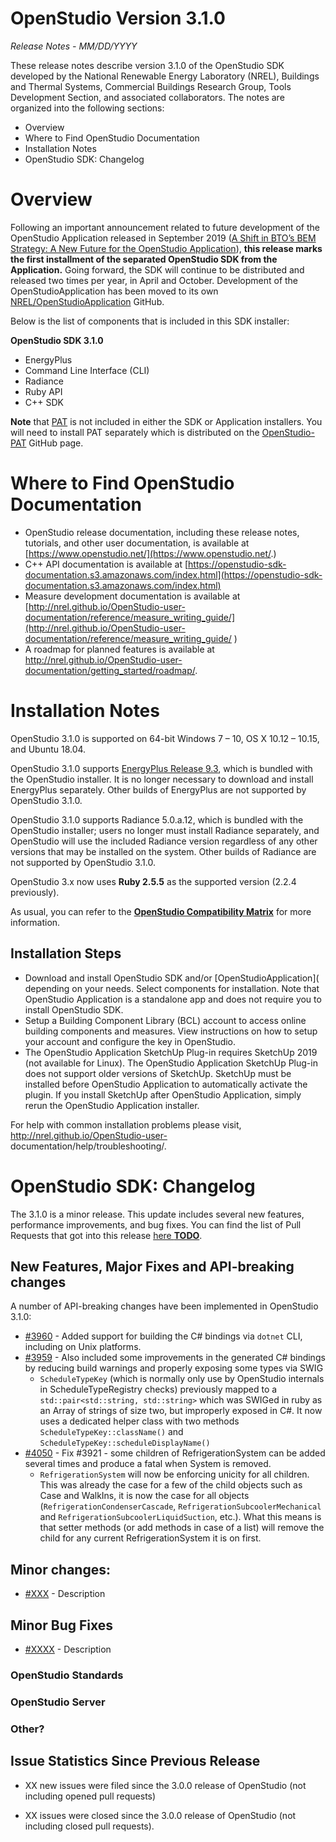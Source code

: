 # OpenStudio Version 3.1.0

_Release Notes - MM/DD/YYYY_

These release notes describe version 3.1.0 of the OpenStudio SDK developed by the National Renewable Energy Laboratory (NREL), Buildings and Thermal Systems, Commercial Buildings Research Group, Tools Development Section, and associated collaborators. The notes are organized into the following sections:

-  Overview
-  Where to Find OpenStudio Documentation
-  Installation Notes
-  OpenStudio SDK: Changelog


# Overview

Following an important announcement related to future development of the OpenStudio Application released in September 2019 ([A Shift in BTO’s BEM Strategy: A New Future for the OpenStudio Application](https://www.openstudio.net/new-future-for-openstudio-application)), **this release marks the first installment of the separated OpenStudio SDK from the Application.**
Going forward, the SDK will continue to be distributed and released two times per year, in April and October. Development of the OpenStudioApplication has been moved to its own [NREL/OpenStudioApplication](https://github.com/NREL/OpenStudioApplication/) GitHub.

Below is the list of components that is included in this SDK installer:

__**OpenStudio SDK 3.1.0**__
- EnergyPlus
- Command Line Interface (CLI)
- Radiance
- Ruby API
- C++ SDK

**Note** that [PAT](https://github.com/NREL/OpenStudio-PAT) is not included in either the SDK or Application installers. You will need to install PAT separately which is distributed on the [OpenStudio-PAT](https://github.com/NREL/OpenStudio-PAT) GitHub page.

# Where to Find OpenStudio Documentation

- OpenStudio release documentation, including these release notes, tutorials, and other user documentation, is available at [https://www.openstudio.net/](https://www.openstudio.net/.)
- C++ API documentation is available at [https://openstudio-sdk-documentation.s3.amazonaws.com/index.html](https://openstudio-sdk-documentation.s3.amazonaws.com/index.html)
- Measure development documentation is available at [http://nrel.github.io/OpenStudio-user-documentation/reference/measure_writing_guide/](http://nrel.github.io/OpenStudio-user-documentation/reference/measure_writing_guide/ )
- A roadmap for planned features is available at http://nrel.github.io/OpenStudio-user-documentation/getting_started/roadmap/.

# Installation Notes

OpenStudio 3.1.0 is supported on 64-bit Windows 7 – 10, OS X 10.12 – 10.15, and Ubuntu 18.04.

OpenStudio 3.1.0 supports [EnergyPlus Release 9.3](https://github.com/NREL/EnergyPlus/releases/tag/v9.3.0), which is bundled with the OpenStudio installer. It is no longer necessary to download and install EnergyPlus separately. Other builds of EnergyPlus are not supported by OpenStudio 3.1.0.

OpenStudio 3.1.0 supports Radiance 5.0.a.12, which is bundled with the OpenStudio installer; users no longer must install Radiance separately, and OpenStudio will use the included Radiance version regardless of any other versions that may be installed on the system. Other builds of Radiance are not supported by OpenStudio 3.1.0.

OpenStudio 3.x now uses **Ruby 2.5.5** as the supported version (2.2.4 previously).

As usual, you can refer to the **[OpenStudio Compatibility Matrix](https://github.com/NREL/OpenStudio/wiki/OpenStudio-Version-Compatibility-Matrix)** for more information.

## Installation Steps

- Download and install OpenStudio SDK and/or [OpenStudioApplication]( depending on your needs. Select components for installation. Note that OpenStudio Application is a standalone app and does not require you to install OpenStudio SDK.
- Setup a Building Component Library (BCL) account to access online building components and measures. View instructions on how to setup your account and configure the key in OpenStudio.
- The OpenStudio Application SketchUp Plug-in requires SketchUp 2019 (not available for Linux). The OpenStudio Application SketchUp Plug-in does not support older versions of SketchUp. SketchUp must be installed before OpenStudio Application to automatically activate the plugin. If you install SketchUp after OpenStudio Application, simply rerun the OpenStudio Application installer.

For help with common installation problems please visit, http://nrel.github.io/OpenStudio-user- documentation/help/troubleshooting/.

# OpenStudio SDK: Changelog

The 3.1.0 is a minor release. This update includes several new features, performance improvements, and bug fixes.
You can find the list of Pull Requests that got into this release [here **TODO**](https://github.com/NREL/OpenStudio/pulls?utf8=%E2%9C%93&q=is%3Apr+is%3Aclosed+created%3A2020-02-25..2020-MM-DD+).


## New Features, Major Fixes and API-breaking changes

A number of API-breaking changes have been implemented in OpenStudio 3.1.0:

* [#3960](https://github.com/NREL/OpenStudio/pull/3960) - Added support for building the C# bindings via `dotnet` CLI, including on Unix platforms.
* [#3959](https://github.com/NREL/OpenStudio/pull/3959) - Also included some improvements in the generated C# bindings by reducing build warnings and properly exposing some types via SWIG
    * `ScheduleTypeKey` (which is normally only use by OpenStudio internals in ScheduleTypeRegistry checks) previously mapped to a `std::pair<std::string, std::string>` which was SWIGed in ruby as an Array of strings of size two, but improperly exposed in C#. It now uses a dedicated helper class with two methods `ScheduleTypeKey::className()` and `ScheduleTypeKey::scheduleDisplayName()`
* [#4050](https://github.com/NREL/OpenStudio/pull/4050) - Fix #3921 - some children of RefrigerationSystem can be added several times and produce a fatal when System is removed.
    * `RefrigerationSystem` will now be enforcing unicity for all children. This was already the case for a few of the child objects such as Case and WalkIns, it is now the case for all objects (`RefrigerationCondenserCascade`, `RefrigerationSubcoolerMechanical` and `RefrigerationSubcoolerLiquidSuction`, etc.). What this means is that setter methods (or add methods in case of a list) will remove the child for any current RefrigerationSystem it is on first.

## Minor changes:

* [#XXX](https://github.com/NREL/OpenStudio/pull/XXX) - Description


## Minor Bug Fixes


* [#XXXX](https://github.com/NREL/OpenStudio/issues/XXXX) - Description


### OpenStudio Standards

### OpenStudio Server

### Other?


## Issue Statistics Since Previous Release

* XX new issues were filed since the 3.0.0 release of OpenStudio (not including opened pull requests)

* XX issues were closed since the 3.0.0 release of OpenStudio (not including closed pull requests).

